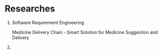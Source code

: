 # Researches

1. Software Requirement Engineering

      Medicine Delivery Chain - Smart Solution for Medicine Suggestion and Delivery

2.
